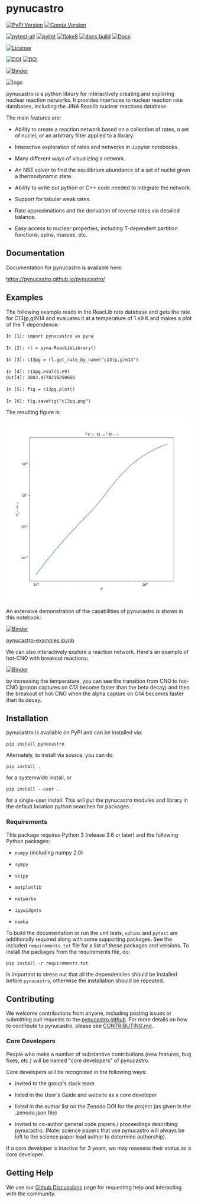 # pynucastro

[![PyPI Version](https://img.shields.io/pypi/v/pynucastro)](https://pypi.org/project/pynucastro)
[![Conda Version](https://img.shields.io/conda/vn/conda-forge/pynucastro.svg)](https://anaconda.org/conda-forge/pynucastro)

[![pytest-all](https://github.com/pynucastro/pynucastro/actions/workflows/pytest-all.yml/badge.svg?branch=main)](https://github.com/pynucastro/pynucastro/actions/workflows/pytest-all.yml)
[![pylint](https://github.com/pynucastro/pynucastro/actions/workflows/pylint.yml/badge.svg?branch=main)](https://github.com/pynucastro/pynucastro/actions/workflows/pylint.yml)
[![flake8](https://github.com/pynucastro/pynucastro/actions/workflows/flake8.yml/badge.svg?branch=main)](https://github.com/pynucastro/pynucastro/actions/workflows/flake8.yml)
[![docs build](https://github.com/pynucastro/pynucastro/actions/workflows/docs-test.yml/badge.svg)](https://github.com/pynucastro/pynucastro/actions/workflows/docs-test.yml)
[![Docs](https://github.com/pynucastro/pynucastro/workflows/github%20pages/badge.svg)](http://pynucastro.github.io/pynucastro/)

[![License](https://img.shields.io/badge/License-BSD%203--Clause-blue.svg)](https://opensource.org/licenses/BSD-3-Clause)

[![DOI](http://joss.theoj.org/papers/10.21105/joss.00588/status.svg)](https://doi.org/10.21105/joss.00588)
[![DOI](https://zenodo.org/badge/DOI/10.5281/zenodo.1202434.svg)](https://doi.org/10.5281/zenodo.1202434)

[![Binder](https://mybinder.org/badge_logo.svg)](https://mybinder.org/v2/gh/pynucastro/pynucastro/main?filepath=examples%2Fpynucastro-examples.ipynb)


![logo](logo/logo.png)

pynucastro is a python library for interactively creating and
exploring nuclear reaction networks.  It provides interfaces to
nuclear reaction rate databases, including the JINA Reaclib nuclear
reactions database.

The main features are:

  * Ability to create a reaction network based on a collection of rates, a set of nuclei,
    or an arbitrary filter applied to a library.

  * Interactive exploration of rates and networks in Jupyter notebooks.

  * Many different ways of visualizing a network.

  * An NSE solver to find the equilibrium abundance of a set of nuclei given a
    thermodynamic state.

  * Ability to write out python or C++ code needed to integrate the network.

  * Support for tabular weak rates.

  * Rate approximations and the derivation of reverse rates via detailed balance.

  * Easy access to nuclear properties, including T-dependent partition
    functions, spins, masses, etc.


## Documentation

Documentation for pynucastro is available here:

https://pynucastro.github.io/pynucastro/


## Examples

The following example reads in the ReacLib rate database and
gets the rate for C13(p,g)N14 and evaluates it at a
temperature of 1.e9 K and makes a plot of the T dependence:

```
In [1]: import pynucastro as pyna

In [2]: rl = pyna.ReacLibLibrary()

In [3]: c13pg = rl.get_rate_by_name("c13(p,g)n14")

In [4]: c13pg.eval(1.e9)
Out[4]: 3883.4778216250666

In [5]: fig = c13pg.plot()

In [6]: fig.savefig("c13pg.png")

```

The resulting figure is:
![](https://raw.githubusercontent.com/pynucastro/pynucastro/main/examples/c13pg.png)

An extensive demonstration of the capabilities of pynucastro is shown in this notebook:

[![Binder](https://mybinder.org/badge_logo.svg)](https://mybinder.org/v2/gh/pynucastro/pynucastro/main?filepath=examples%2Fpynucastro-examples.ipynb)

[pynucastro-examples.ipynb](https://github.com/pynucastro/pynucastro/blob/main/examples/pynucastro-examples.ipynb)


We can also interactively explore a reaction network.  Here's an example of hot-CNO with breakout reactions:

[![Binder](https://mybinder.org/badge_logo.svg)](https://mybinder.org/v2/gh/pynucastro/pynucastro/HEAD?labpath=examples%2Fhot-CNO-breakout-example.ipynb)

by increasing the temperature, you can see the transition from CNO to
hot-CNO (proton captures on C13 become faster than the beta decay) and
then the breakout of hot-CNO when the alpha capture on O14 becomes
faster than its decay.


## Installation

pynucastro is available on PyPI and can be installed via:
```
pip install pynucastro
```

Alternately, to install via source, you can do:
```
pip install .
```
for a systemwide install, or
```
pip install --user .
```
for a single-user install.  This will put the pynucastro modules and library in
the default location python searches for packages.


### Requirements

This package requires Python 3 (release 3.6 or later) and the following Python packages:

* `numpy` (including numpy 2.0)

* `sympy`

* `scipy`

* `matplotlib`

* `networkx`

* `ipywidgets`

* `numba`

To build the documentation or run the unit tests, `sphinx` and
`pytest` are additionally required along with some supporting
packages. See the included `requirements.txt` file for a list of these
packages and versions. To install the packages from the requirements
file, do:
```
pip install -r requirements.txt
```
Is important to stress out that all the dependencies should be 
installed before `pynucastro`, otherwise the installation should be 
repeated.


## Contributing

We welcome contributions from anyone, including posting issues or
submitting pull requests to the [pynucastro github][1]. For more details
on how to contribute to pynucastro, please see [CONTRIBUTING.md][2].

[1]: https://github.com/pynucastro/pynucastro
[2]: https://github.com/pynucastro/pynucastro/blob/main/CONTRIBUTING.md


### Core Developers

People who make a number of substantive contributions (new features,
bug fixes, etc.) will be named "core developers" of pynucastro.

Core developers will be recognized in the following ways:

  * invited to the group's slack team

  * listed in the User's Guide and website as a core developer

  * listed in the author list on the Zenodo DOI for the project
    (as given in the .zenodo.json file)

  * invited to co-author general code papers / proceedings describing
    pynucastro.  (Note: science papers that use pynucastro will always
    be left to the science paper lead author to determine authorship).

If a core developer is inactive for 3 years, we may reassess their
status as a core developer.


## Getting Help

We use our [Github Discussions][3] page for requesting help and
interacting with the community.

[3]: https://github.com/pynucastro/pynucastro/discussions

